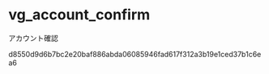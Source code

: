 vg_account_confirm
==================

アカウント確認

d8550d9d6b7bc2e20baf886abda06085946fad617f312a3b19e1ced37b1c6ea6
